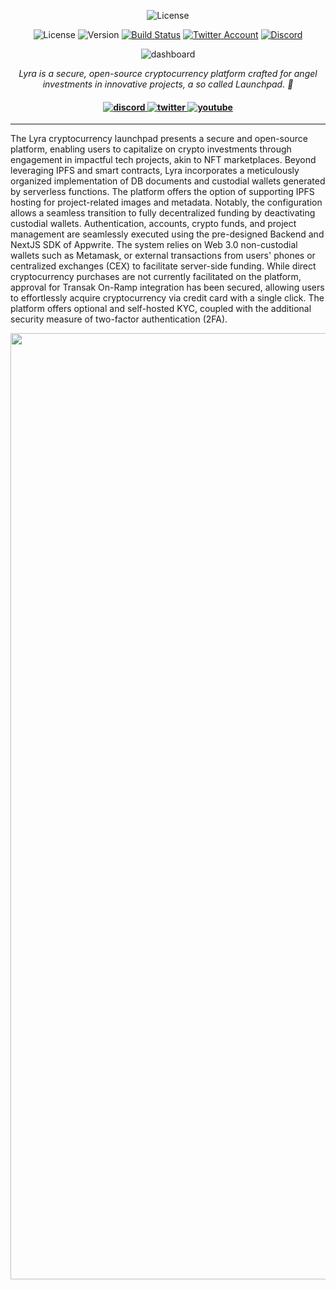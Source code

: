 <p align="center">
<img src="https://github.com/zdanl/lyra/assets/114028070/ff9c69f4-8ecd-42bd-9342-e4f06b8af5de" alt="License" />
</p>

<p align="center">
<img src="https://img.shields.io/github/license/appwrite/sdk-for-web.svg?style=flat-square" alt="License" />
<img src="https://img.shields.io/badge/api%20version-1.4.12-blue.svg?style=flat-square" alt="Version" />
<a href="https://travis-ci.com/appwrite/sdk-generator"><img src="https://img.shields.io/travis/com/appwrite/sdk-generator?style=flat-square" alt="Build Status" /></a>
<a href="https://twitter.com/appwrite"><img src="https://img.shields.io/twitter/follow/appwrite?color=00acee&amp;label=twitter&amp;style=flat-square" alt="Twitter Account" /></a>
<a href="https://appwrite.io/discord"><img src="https://img.shields.io/discord/564160730845151244?label=discord&amp;style=flat-square" alt="Discord" /></a></p>
</p>



<p align="center">
    <img src="https://github.com/zdanl/lyra/assets/114028070/e7cd4040-c97f-44fe-a487-9473481c0788" alt="dashboard"/>

</p>

<p align="center">
  <i> Lyra is a secure, open-source cryptocurrency platform crafted for angel investments in innovative projects, a so called
      Launchpad. 🚀</i>
</p>

<h4 align="center">
  <a href="https://amplication.com/discord">
    <img src="https://img.shields.io/badge/discord-7289da.svg?style=flat-square" alt="discord">
  </a>
  <a href="https://twitter.com/amplication">
    <img src="https://img.shields.io/badge/twitter-18a1d6.svg?style=flat-square" alt="twitter">
  </a>
  <a href="https://www.youtube.com/c/Amplicationcom">
    <img src="https://img.shields.io/badge/youtube-d95652.svg?style=flat-square&" alt="youtube">
  </a>
</h4>

---

The Lyra cryptocurrency launchpad presents a secure and open-source platform, enabling users to capitalize on crypto investments through engagement in impactful tech projects, akin to NFT marketplaces. Beyond leveraging IPFS and smart contracts, Lyra incorporates a meticulously organized implementation of DB documents and custodial wallets generated by serverless functions. The platform offers the option of supporting IPFS hosting for project-related images and metadata. Notably, the configuration allows a seamless transition to fully decentralized funding by deactivating custodial wallets. Authentication, accounts, crypto funds, and project management are seamlessly executed using the pre-designed Backend and NextJS SDK of Appwrite. The system relies on Web 3.0 non-custodial wallets such as Metamask, or external transactions from users' phones or centralized exchanges (CEX) to facilitate server-side funding. While direct cryptocurrency purchases are not currently facilitated on the platform, approval for Transak On-Ramp integration has been secured, allowing users to effortlessly acquire cryptocurrency via credit card with a single click. The platform offers optional and self-hosted KYC, coupled with the additional security measure of two-factor authentication (2FA).

<p align="center">
<img width="1514" alt="Screenshot 2023-11-25 at 14 19 07" src="https://github.com/zdanl/lyra/assets/114028070/983f0d1f-4093-478c-af93-b50d6d26722f">
</p>


